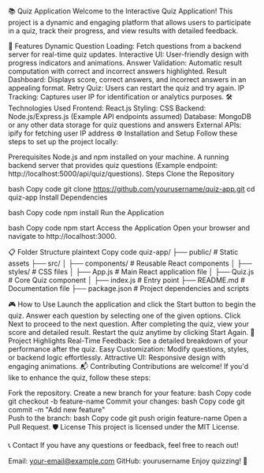📚 Quiz Application
Welcome to the Interactive Quiz Application! This project is a dynamic and engaging platform that allows users to participate in a quiz, track their progress, and view results with detailed feedback.

🚀 Features
Dynamic Question Loading: Fetch questions from a backend server for real-time quiz updates.
Interactive UI: User-friendly design with progress indicators and animations.
Answer Validation: Automatic result computation with correct and incorrect answers highlighted.
Result Dashboard: Displays score, correct answers, and incorrect answers in an appealing format.
Retry Quiz: Users can restart the quiz and try again.
IP Tracking: Captures user IP for identification or analytics purposes.
🛠️ Technologies Used
Frontend: React.js
Styling: CSS
Backend: Node.js/Express.js (Example API endpoints assumed)
Database: MongoDB or any other data storage for quiz questions and answers
External APIs:
ipify for fetching user IP address
⚙️ Installation and Setup
Follow these steps to set up the project locally:

Prerequisites
Node.js and npm installed on your machine.
A running backend server that provides quiz questions (Example endpoint: http://localhost:5000/api/quiz/questions).
Steps
Clone the Repository

bash
Copy code
git clone https://github.com/yourusername/quiz-app.git
cd quiz-app
Install Dependencies

bash
Copy code
npm install
Run the Application

bash
Copy code
npm start
Access the Application
Open your browser and navigate to http://localhost:3000.

📋 Folder Structure
plaintext
Copy code
quiz-app/
├── public/            # Static assets
├── src/
│   ├── components/    # Reusable React components
│   ├── styles/        # CSS files
│   ├── App.js         # Main React application file
│   ├── Quiz.js        # Core Quiz component
│   ├── index.js       # Entry point
├── README.md          # Documentation file
├── package.json       # Project dependencies and scripts

🎮 How to Use
Launch the application and click the Start button to begin the quiz.
Answer each question by selecting one of the given options.
Click Next to proceed to the next question.
After completing the quiz, view your score and detailed result.
Restart the quiz anytime by clicking Start Again.
🌟 Project Highlights
Real-Time Feedback: See a detailed breakdown of your performance after the quiz.
Easy Customization: Modify questions, styles, or backend logic effortlessly.
Attractive UI: Responsive design with engaging animations.
📬 Contributing
Contributions are welcome! If you'd like to enhance the quiz, follow these steps:

Fork the repository.
Create a new branch for your feature:
bash
Copy code
git checkout -b feature-name
Commit your changes:
bash
Copy code
git commit -m "Add new feature"  
Push to the branch:
bash
Copy code
git push origin feature-name
Open a Pull Request.
🛡️ License
This project is licensed under the MIT License.

📞 Contact
If you have any questions or feedback, feel free to reach out!

Email: your-email@example.com
GitHub: yourusername
Enjoy quizzing! 🎉